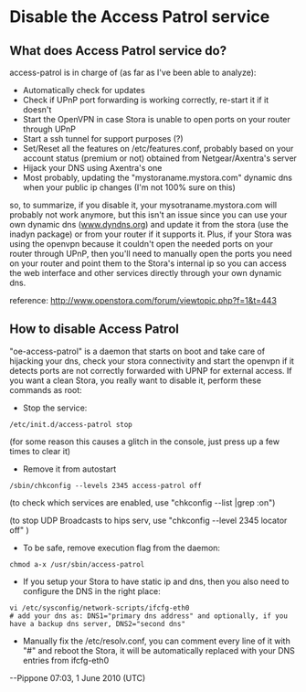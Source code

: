 # Disable the Access Patrol service

## What does Access Patrol service do?

access-patrol is in charge of (as far as I've been able to analyze):

- Automatically check for updates
- Check if UPnP port forwarding is working correctly, re-start it if it doesn't
- Start the OpenVPN in case Stora is unable to open ports on your router through UPnP
- Start a ssh tunnel for support purposes (?)
- Set/Reset all the features on /etc/features.conf, probably based on your account status (premium or not) obtained from Netgear/Axentra's server
- Hijack your DNS using Axentra's one
- Most probably, updating the "mystoraname.mystora.com" dynamic dns when your public ip changes (I'm not 100% sure on this)

so, to summarize, if you disable it, your mysotraname.mystora.com will probably not work anymore, but this isn't an issue since you can use your own dynamic dns (www.dyndns.org) and update it from the stora (use the inadyn package) or from your router if it supports it. Plus, if your Stora was using the openvpn because it couldn't open the needed ports on your router through UPnP, then you'll need to manually open the ports you need on your router and point them to the Stora's internal ip so you can access the web interface and other services directly through your own dynamic dns.

reference: http://www.openstora.com/forum/viewtopic.php?f=1&t=443

## How to disable Access Patrol

"oe-access-patrol" is a daemon that starts on boot and take care of hijacking your dns, check your stora connectivity and start the openvpn if it detects ports are not correctly forwarded with UPNP for external access. If you want a clean Stora, you really want to disable it, perform these commands as root:

- Stop the service:
```
/etc/init.d/access-patrol stop
```

(for some reason this causes a glitch in the console, just press up a few times to clear it)

- Remove it from autostart
```
/sbin/chkconfig --levels 2345 access-patrol off
```
(to check which services are enabled, use "chkconfig --list |grep :on")

(to stop UDP Broadcasts to hips serv, use "chkconfig --level 2345 locator off" )

- To be safe, remove execution flag from the daemon:
```
chmod a-x /usr/sbin/access-patrol
```
- If you setup your Stora to have static ip and dns, then you also need to configure the DNS in the right place:
```
vi /etc/sysconfig/network-scripts/ifcfg-eth0
# add your dns as: DNS1="primary dns address" and optionally, if you have a backup dns server, DNS2="second dns"
```
- Manually fix the /etc/resolv.conf, you can comment every line of it with "#" and reboot the Stora, it will be automatically replaced with your DNS entries from ifcfg-eth0

--Pippone 07:03, 1 June 2010 (UTC) 